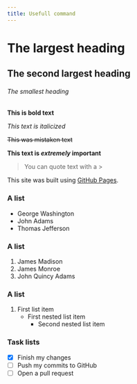 ```yaml
---
title: Usefull command
---
```



# The largest heading
## The second largest heading
###### The smallest heading

**This is bold text**

*This text is italicized*

~~This was mistaken text~~

 **This text is _extremely_ important**

 > You can quote text with a >

 This site was built using [GitHub Pages](https://pages.github.com/).

### A list
- George Washington
- John Adams
- Thomas Jefferson

### A list
1. James Madison
2. James Monroe
3. John Quincy Adams

### A list
1. First list item
   - First nested list item
     - Second nested list item

### Task lists
 - [x] Finish my changes
 - [ ] Push my commits to GitHub
 - [ ] Open a pull request
